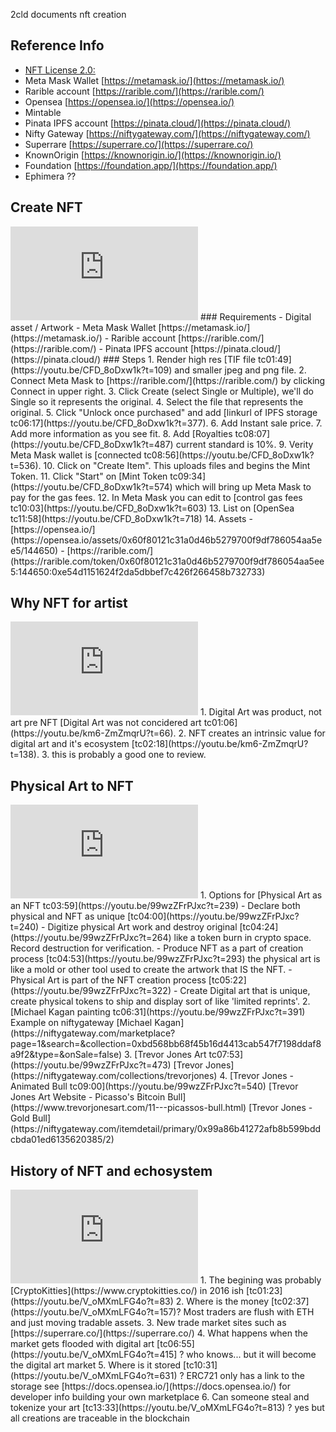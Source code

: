 2cld documents nft creation

## Reference Info
- [NFT License 2.0:](https://medium.com/dapperlabs/nft-license-2-0-why-a-nft-can-do-what-mickey-mouse-never-could-27673d5f29aa)
- Meta Mask Wallet [https://metamask.io/](https://metamask.io/)
- Rarible account [https://rarible.com/](https://rarible.com/)
- Opensea [https://opensea.io/](https://opensea.io/)
- Mintable
- Pinata IPFS account [https://pinata.cloud/](https://pinata.cloud/)
- Nifty Gateway [https://niftygateway.com/](https://niftygateway.com/)
- Superrare [https://superrare.co/](https://superrare.co/)
- KnownOrigin [https://knownorigin.io/](https://knownorigin.io/)
- Foundation [https://foundation.app/](https://foundation.app/)
- Ephimera ??

## Create NFT
<iframe src="https://www.youtube.com/embed/CFD_8oDxw1k" frameborder="0" allow="accelerometer; autoplay; clipboard-write; encrypted-media; gyroscope; picture-in-picture" allowfullscreen></iframe>
### Requirements
- Digital asset / Artwork
- Meta Mask Wallet [https://metamask.io/](https://metamask.io/)
- Rarible account [https://rarible.com/](https://rarible.com/)
- Pinata IPFS account [https://pinata.cloud/](https://pinata.cloud/)
### Steps
1. Render high res [TIF file tc01:49](https://youtu.be/CFD_8oDxw1k?t=109) and smaller jpeg and png file.
2. Connect Meta Mask to [https://rarible.com/](https://rarible.com/) by clicking Connect in upper right.
3. Click Create (select Single or Multiple), we'll do Single so it represents the original.
4. Select the file that represents the original.
5. Click "Unlock once purchased" and add [linkurl of IPFS storage tc06:17](https://youtu.be/CFD_8oDxw1k?t=377).
6. Add Instant sale price.
7. Add more information as you see fit.
8. Add [Royalties tc08:07](https://youtu.be/CFD_8oDxw1k?t=487) current standard is 10%.
9. Verity Meta Mask wallet is [connected tc08:56](https://youtu.be/CFD_8oDxw1k?t=536).
10. Click on "Create Item". This uploads files and begins the Mint Token.
11. Click "Start" on [Mint Token tc09:34](https://youtu.be/CFD_8oDxw1k?t=574) which will bring up Meta Mask to pay for the gas fees.
12. In Meta Mask you can edit to [control gas fees tc10:03](https://youtu.be/CFD_8oDxw1k?t=603)
13. List on [OpenSea tc11:58](https://youtu.be/CFD_8oDxw1k?t=718)
14. Assets
    - [https://opensea.io/](https://opensea.io/assets/0x60f80121c31a0d46b5279700f9df786054aa5ee5/144650)
    - [https://rarible.com/](https://rarible.com/token/0x60f80121c31a0d46b5279700f9df786054aa5ee5:144650:0xe54d1151624f2da5dbbef7c426f266458b732733)

## Why NFT for artist
<iframe src="https://www.youtube.com/embed/CFD_8oDxw1k" frameborder="0" allow="accelerometer; autoplay; clipboard-write; encrypted-media; gyroscope; picture-in-picture" allowfullscreen></iframe>
1. Digital Art was product, not art pre NFT [Digital Art was not concidered art tc01:06](https://youtu.be/km6-ZmZmqrU?t=66).
2. NFT creates an intrinsic value for digital art and it's ecosystem [tc02:18](https://youtu.be/km6-ZmZmqrU?t=138).
3. this is probably a good one to review.

## Physical Art to NFT
<iframe src="https://www.youtube.com/embed/99wzZFrPJxc" frameborder="0" allow="accelerometer; autoplay; clipboard-write; encrypted-media; gyroscope; picture-in-picture" allowfullscreen></iframe>
1. Options for [Physical Art as an NFT tc03:59](https://youtu.be/99wzZFrPJxc?t=239)
    - Declare both physical and NFT as unique [tc04:00](https://youtu.be/99wzZFrPJxc?t=240)
    - Digitize physical Art work and destroy original [tc04:24](https://youtu.be/99wzZFrPJxc?t=264) like a token burn in crypto space. Record destruction for verification.
    - Produce NFT as a part of creation process [tc04:53](https://youtu.be/99wzZFrPJxc?t=293) the physical art is like a mold or other tool used to create the artwork that IS the NFT.
    - Physical Art is part of the NFT creation process [tc05:22](https://youtu.be/99wzZFrPJxc?t=322)
    - Create Digital art that is unique, create physical tokens to ship and display sort of like 'limited reprints'.
2. [Michael Kagan painting tc06:31](https://youtu.be/99wzZFrPJxc?t=391) Example on niftygateway [Michael Kagan](https://niftygateway.com/marketplace?page=1&search=&collection=0xbd568bb68f45b16d4413cab547f7198ddaf8a9f2&type=&onSale=false)
3. [Trevor Jones Art tc07:53](https://youtu.be/99wzZFrPJxc?t=473) [Trevor Jones](https://niftygateway.com/collections/trevorjones)
4. [Trevor Jones - Animated Bull tc09:00](https://youtu.be/99wzZFrPJxc?t=540) [Trevor Jones Art Website - Picasso's Bitcoin Bull](https://www.trevorjonesart.com/11---picassos-bull.html) [Trevor Jones - Gold Bull](https://niftygateway.com/itemdetail/primary/0x99a86b41272afb8b599bddcbda01ed6135620385/2)

## History of NFT and echosystem
<iframe src="https://www.youtube.com/embed/V_oMXmLFG4o" frameborder="0" allow="accelerometer; autoplay; clipboard-write; encrypted-media; gyroscope; picture-in-picture" allowfullscreen></iframe>
1. The begining was probably [CryptoKitties](https://www.cryptokitties.co/) in 2016 ish [tc01:23](https://youtu.be/V_oMXmLFG4o?t=83)
2. Where is the money [tc02:37](https://youtu.be/V_oMXmLFG4o?t=157)?  Most traders are flush with ETH and just moving tradable assets.
3. New trade market sites such as [https://superrare.co/](https://superrare.co/)
4. What happens when the market gets flooded with digital art [tc06:55](https://youtu.be/V_oMXmLFG4o?t=415] ?  who knows... but it will become the digital art market
5. Where is it stored [tc10:31](https://youtu.be/V_oMXmLFG4o?t=631) ? ERC721 only has a link to the storage see [https://docs.opensea.io/](https://docs.opensea.io/) for developer info building your own marketplace
6. Can someone steal and tokenize your art [tc13:33](https://youtu.be/V_oMXmLFG4o?t=813) ? yes but all creations are traceable in the blockchain

